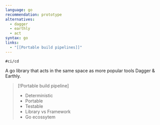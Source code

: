 ```yaml
---
language: go
recommendation: prototype
alternatives:
  - dagger
  - earthly
  - act
syntax: go
links:
  - "[[Portable build pipelines]]"
---
```

	#ci/cd

A go library that acts in the same space as more popular tools Dagger & Earthly. 


> [!Portable build pipeline]
> - Deterministic
> - Portable
> - Testable 
> - Library vs Framework
> - Go ecossytem
